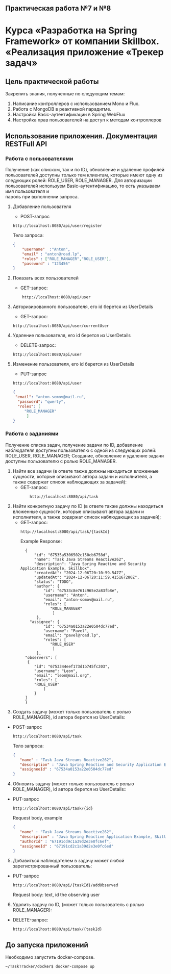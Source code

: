 ## Практическая работа №7 и №8

# Курса «Разработка на Spring Framework» от компании Skillbox. «Реализация приложение «Трекер задач»

## Цель практической работы

Закрепить знания, полученные по следующим темам:
<ol>
<li>Написание контроллеров с использованием Mono и Flux.</li>
<li>Работа с MongoDB в реактивной парадигме.</li>
<li>Настройка Basic-аутентификации в Spring WebFlux</li>
<li>Настройка прав пользователей на доступ к методам контроллеров</li>
</ol>

## Использование приложения. Документация RESTFull API

### Работа с пользователями

Получение (как списком, так и по ID), обновление и удаление профилей пользователей доступны
только тем клиентам, которые имеют одну из следующих ролей: ROLE_USER, ROLE_MANAGER.
Для авторизации пользователей используем Basic-аутентификацию, то есть указываем имя пользователя и  
пароль при выполнении запроса.

1. Добавление пользователя
    - POST-запрос

    ```http request
    http://localhost:8080/api/user/register
    ```
   Тело запроса:
    ```json body request
    {
        "username"  :"Anton",
        "email" : "anton@road.lp",
        "roles" : ["ROLE_MANAGER","ROLE_USER"],
        "password" : "123456"
    }
    ```

2. Показать всех пользователей
    - GET-запрос:
    ```http request
        http://localhost:8080/api/user
    ```

3. Авторизированного пользователя, его id берется из UserDetails
    - GET-запрос:
    ```http request
    http://localhost:8080/api/user/currentUser
    ```
4. Удаление пользователя, его id берется из UserDetails
    - DELETE-запрос:
    ```http request
    http://localhost:8080/api/user
    ```
5. Изменение пользователя, его id берется из UserDetails
    - PUT-запрос

    ```http request
    http://localhost:8080/api/user
    ```

    ```json
    {
     "email": "anton-somov@mail.ru",
      "password": "qwerty",
      "roles": [
         "ROLE_MANAGER"
          ]
    }
    ```

### Работа с заданиями

Получение списка задач, получение задачи по ID,
добавление наблюдателя доступны пользователю с одной из следующих ролей: ROLE_USER, ROLE_MANAGER;
Создание, обновление и удаление задачи доступны пользователю с ролью ROLE_MANAGER.

1. Найти все задачи (в ответе также должны находиться вложенные сущности,
   которые описывают автора задачи и исполнителя, а также содержат список наблюдающих за задачей):
    - GET-запрос:
        ```http request
            http://localhost:8080/api/task
        ```
2. Найти конкретную задачу по ID (в ответе также должны находиться вложенные сущности,
   которые описывают автора задачи и исполнителя, а также содержат список наблюдающих за задачей);
    - GET-запрос:
      ```http request
      http://localhost:8080/api/task/{taskId}
      ```
      Example Response:
      ```http response
        {
            "id": "67535a5306502c150cb6758d",
            "name": "Task Java Streams Reactive262",
            "description": "Java Spring Reactive and Security Application Example, Skillbox",
            "createdAt": "2024-12-06T20:10:59.547Z",
            "updatedAt": "2024-12-06T20:11:59.415167280Z",
            "status": "TODO",
            "author": {
                "id": "67533c8e761c965e2a83fb8e",
                "username": "Anton",
                "email": "anton-somov@mail.ru",
                "roles": [
                   "ROLE_MANAGER"
                    ]
             },
          "assignee": {
                "id": "67534a0153a22e0504dc77ed",
                "username": "Pavel",
                "email": "pavel@road.lp",
                "roles": [
                   "ROLE_USER"
                    ]
             },
        "observers": [
         {
            "id": "6753344eef173d1b745fc203",
            "username": "Leon",
            "email": "leon@mail.org",
            "roles": [
            "ROLE_USER"
                ]
            }
        ]    
        }
      ```
3. Создать задачу (может только пользователь с ролью ROLE_MANAGER), id автора берется из UserDetails:

- POST-запрос

    ```http request
    http://localhost:8080/api/task
    ```
  Тело запроса:
    ```json body request
    {
       "name" : "Task Java Streams Reactive262",
       "description" : "Java Spring Reactive and Security Application Example, Skillbox",
       "assigneeId" : "67534a0153a22e0504dc77ed"
    }
    ```

4. Обновить задачу (может только пользователь с ролью ROLE_MANAGER), id автора берется из UserDetails::

- PUT-запрос
    ```http request
    http://localhost:8080/api/task/{id}
    ```
  Request body, example
    ```json
    {
       "name" : "Task Java Streams Reactive262",
       "description" : "Java Spring Reactive Application Example, Skillbox",
       "authorId" : "67191cd9c1a39d2e3e0fc6ef",
       "assigneeId" : "67191cd2c1a39d2e3e0fc6ed"
    }
    ```

5. Добавиться наблюдателем в задачу может любой зарегистрированный пользователь:

- PUT-запрос
    ```http request
    http://localhost:8080/api/{taskId}/addObserved
    ```
  Request body: text, id the observing user

6. Удалить задачу по ID, (может только пользователь с ролью ROLE_MANAGER):

- DELETE-запрос:
    ```http request
    http://localhost:8080/api/task/{taskId}
    ```

## До запуска приложений

Необходимо запустить docker-compose.

```
~/TaskTracker/docker$ docker-compose up
```